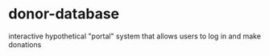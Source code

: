 # donor-database
interactive hypothetical "portal" system that allows users to log in and make donations
